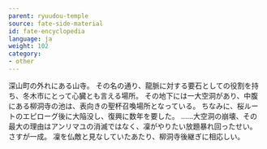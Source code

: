 ```yaml
---
parent: ryuudou-temple
source: fate-side-material
id: fate-encyclopedia
language: ja
weight: 102
category:
- other
---
```


深山町の外れにある山寺。
その名の通り、龍脈に対する要石としての役割を持ち、冬木市にとって心臓とも言える場所。
その地下には一大空洞があり、中腹にある柳洞寺の池は、表向きの聖杯召喚場所となっている。
ちなみに、桜ルートのエピローグ後に大陥没し、復興に数年を要した。
……大空洞の崩壊、その最大の理由はアンリマユの消滅ではなく、凜がやりたい放題暴れ回ったせい。
さすが一成。
凜を仏敵と見なしていたあたり、柳洞寺後継ぎに相応しい。
